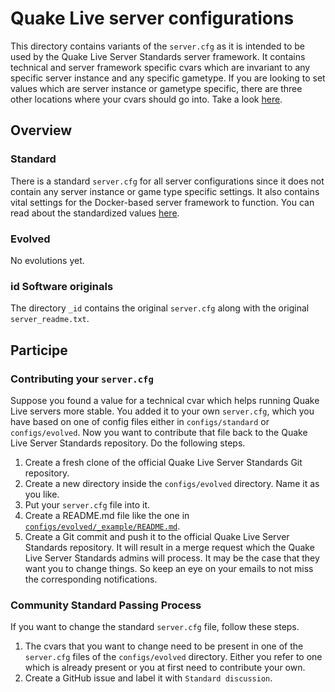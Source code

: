 # Quake Live server configurations

This directory contains variants of the `server.cfg` as it is intended to be used by the Quake Live Server Standards server framework. It contains technical and server framework specific cvars which are invariant to any specific server instance and any specific gametype. If you are looking to set values which are server instance or gametype specific, there are three other locations where your cvars should go into. Take a look [here](https://github.com/quakelive-server-standards/quakelive-server-standards/tree/master/_myservers#configuring-your-quake-live-servers).

## Overview

### Standard

There is a standard `server.cfg` for all server configurations since it does not contain any server instance or game type specific settings. It also contains vital settings for the Docker-based server framework to function. You can read about the standardized values [here](https://github.com/quakelive-server-standards/quakelive-server-standards/tree/master/configs/standard#readme).

### Evolved

No evolutions yet.

### id Software originals

The directory `_id` contains the original `server.cfg` along with the original `server_readme.txt`.

## Participe

### Contributing your `server.cfg`

Suppose you found a value for a technical cvar which helps running Quake Live servers more stable. You added it to your own `server.cfg`, which you have based on one of config files either in `configs/standard` or `configs/evolved`. Now you want to contribute that file back to the Quake Live Server Standards repository. Do the following steps.

1. Create a fresh clone of the official Quake Live Server Standards Git repository.
2. Create a new directory inside the `configs/evolved` directory. Name it as you like.
3. Put your `server.cfg` file into it.
4. Create a README.md file like the one in [`configs/evolved/_example/README.md`](https://github.com/quakelive-server-standards/quakelive-server-standards/blob/master/configs/evolved/_example/README.md).
5. Create a Git commit and push it to the official Quake Live Server Standards repository. It will result in a merge request which the Quake Live Server Standards admins will process. It may be the case that they want you to change things. So keep an eye on your emails to not miss the corresponding notifications.

### Community Standard Passing Process

If you want to change the standard `server.cfg` file, follow these steps.

1. The cvars that you want to change need to be present in one of the `server.cfg` files of the `configs/evolved` directory. Either you refer to one which is already present or you at first need to contribute your own.
2. Create a GitHub issue and label it with `Standard discussion`.